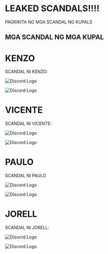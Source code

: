 # LEAKED SCANDALS!!!!

PAGKIKITA NG MGA SCANDAL NG KUPALS

## MGA SCANDAL NG MGA KUPAL

# KENZO

SCANDAL NI KENZO:

![Discord Logo](https://cdn.discordapp.com/attachments/1285610041994641445/1286137282503380994/image.png?ex=66ecd02f&is=66eb7eaf&hm=d74ca3a0530e871d61425db60e84b30c6e4e9f7522e68b770cd67166ffb88deb&)

![Discord Logo](https://cdn.discordapp.com/attachments/1285610041994641445/1286128224828522507/460337744_1053887893132128_7476203277579875640_n.png?ex=66ecc7bf&is=66eb763f&hm=4e6e9ead22a1c896eccd3d288fb7a0a295627ecad231274404657c8bb8baf512&)

# VICENTE

SCANDAL NI VICENTE:

![Discord Logo](https://cdn.discordapp.com/attachments/1285610041994641445/1285926273377370183/image.png?ex=66ec0baa&is=66eaba2a&hm=728a5dcd71cf0eb63b3fa62d516a673b61acd678e799cbdb8c0ce71cd9bf6123&)

![Discord Logo](https://cdn.discordapp.com/attachments/1285610041994641445/1286139666835439658/Messenger_creation_AB5A0947-6985-4862-9767-4025F05F938B.png?ex=66ecd267&is=66eb80e7&hm=c9d3b0a9aa88a373814e27726b5b31c8eb8c0df7aa1d054795d35a5aabe64db4&)

# PAULO

SCANDAL NI PAULO

![Discord Logo](https://cdn.discordapp.com/attachments/1285610041994641445/1286136376827449437/459844296_2551807671681128_5540785220415951575_n.jpg?ex=66eccf57&is=66eb7dd7&hm=5b1f26360213935fce659d031ad292b067365880b5f35e0ba0d208e3a386ed6f&)

![Discord Logo](https://cdn.discordapp.com/attachments/1285610041994641445/1286136377112789084/458260691_1569396070450111_5379603633556000124_n.jpg?ex=66eccf57&is=66eb7dd7&hm=666be0a501d5f5cf2e764959ab894706303a5d9ca5203ae44527beac93405760&)

# JORELL

SCANDAL NI JORELL:

![Disocrd Logo](https://cdn.discordapp.com/attachments/1285610041994641445/1286142031500152904/4DC35F64-D428-43F7-A342-94FC9AA2FB8B.jpg?ex=66ecd49b&is=66eb831b&hm=b22e2ed3093c301bb232fde287f94765e012e9559aa3d99d0c8d1524c752df47&)

![Discord Logo](https://cdn.discordapp.com/attachments/1285610041994641445/1286142031235776623/EE89DEBD-FA49-4F4F-A303-41507861F9C0.jpg?ex=66ecd49b&is=66eb831b&hm=5dec0db131faa06814632cfe519944110d31bb4b943962669c9d6e8da18fff26&)
